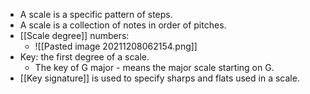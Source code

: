 - A scale is a specific pattern of steps.
- A scale is a collection of notes in order of pitches.
- [[Scale degree]] numbers:
	- ![[Pasted image 20211208062154.png]]
- Key: the first degree of a scale.
	- The key of G major - means the major scale starting on G.
- [[Key signature]] is used to specify sharps and flats used in a scale.
